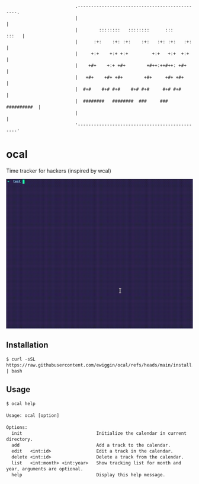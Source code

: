```
                          .-----------------------------------------------.
                          |                                               |
                          |        ::::::::   ::::::::      :::     :::   |
                          |      :+:    :+: :+:    :+:   :+: :+:   :+:    |
                          |     +:+    +:+ +:+         +:+   +:+  +:+     |
                          |    +#+    +:+ +#+        +#++:++#++: +#+      |
                          |   +#+    +#+ +#+        +#+     +#+ +#+       |
                          |  #+#    #+# #+#    #+# #+#     #+# #+#        |
                          |  ########   ########  ###     ### ##########  |
                          |                                               |
                          '-----------------------------------------------'
```

# ocal

Time tracker for hackers (inspired by wcal)

<p align="center">
  <a href="https://github.com/ewiggin/ocal">
    <img alt="ocal gif demostration" src="https://github.com/ewiggin/ocal/raw/main/ocal.gif" width="750">
  </a>
</p>

## Installation

```
$ curl -sSL https://raw.githubusercontent.com/ewiggin/ocal/refs/heads/main/install.sh | bash
```

## Usage

```
$ ocal help

Usage: ocal [option]

Options:
  init                            Initialize the calendar in current directory.
  add                             Add a track to the calendar.
  edit   <int:id>                 Edit a track in the calendar.
  delete <int:id>                 Delete a track from the calendar.
  list   <int:month> <int:year>   Show tracking list for month and year, arguments are optional.
  help                            Display this help message.
```
